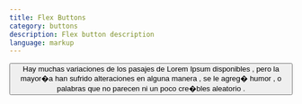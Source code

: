 ```yaml
---
title: Flex Buttons
category: buttons
description: Flex button description
language: markup
---
```

<div>
    <!-- Flex button -->
    <button class="btn btn--flex btn--primary">Hay muchas variaciones de los pasajes de Lorem Ipsum disponibles , pero la mayor�a han sufrido alteraciones en alguna manera , se le agreg� humor , o palabras que no parecen ni un poco cre�bles aleatorio .</button>
</div>
